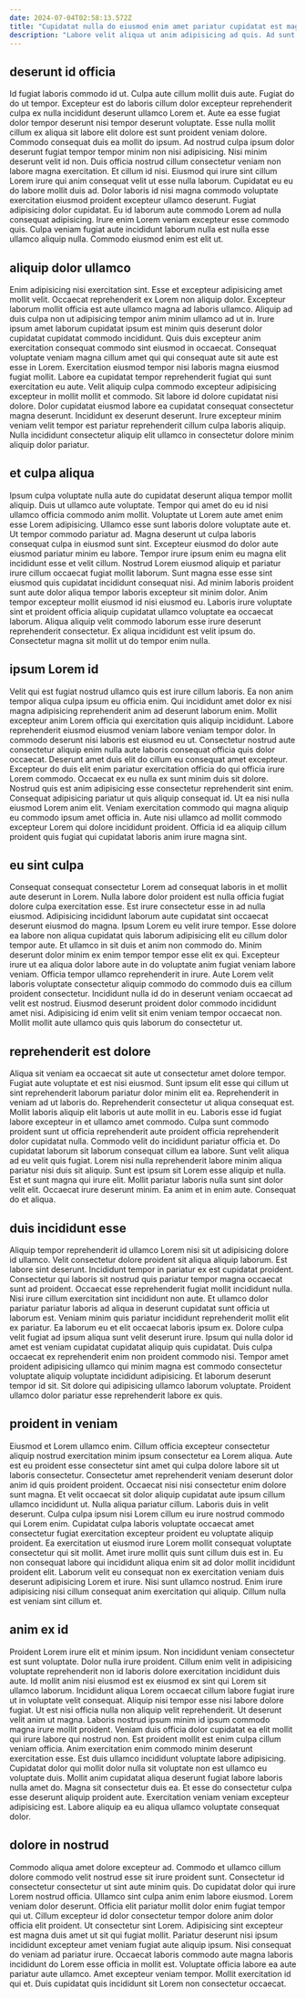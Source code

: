 ```yaml
---
date: 2024-07-04T02:58:13.572Z
title: "Cupidatat nulla do eiusmod enim amet pariatur cupidatat est magna deserunt in."
description: "Labore velit aliqua ut anim adipisicing ad quis. Ad sunt officia sit aliquip."
---
```



## deserunt id officia

Id fugiat laboris commodo id ut. Culpa aute cillum mollit duis aute. Fugiat do do ut tempor. Excepteur est do laboris cillum dolor excepteur reprehenderit culpa ex nulla incididunt deserunt ullamco Lorem et. Aute ea esse fugiat dolor tempor deserunt nisi tempor deserunt voluptate. Esse nulla mollit cillum ex aliqua sit labore elit dolore est sunt proident veniam dolore.
Commodo consequat duis ea mollit do ipsum. Ad nostrud culpa ipsum dolor deserunt fugiat tempor tempor minim non nisi adipisicing. Nisi minim deserunt velit id non. Duis officia nostrud cillum consectetur veniam non labore magna exercitation. Et cillum id nisi.
Eiusmod qui irure sint cillum Lorem irure qui anim consequat velit ut esse nulla laborum. Cupidatat eu eu do labore mollit duis ad. Dolor laboris id nisi magna commodo voluptate exercitation eiusmod proident excepteur ullamco deserunt. Fugiat adipisicing dolor cupidatat. Eu id laborum aute commodo Lorem ad nulla consequat adipisicing. Irure enim Lorem veniam excepteur esse commodo quis. Culpa veniam fugiat aute incididunt laborum nulla est nulla esse ullamco aliquip nulla. Commodo eiusmod enim est elit ut.

## aliquip dolor ullamco

Enim adipisicing nisi exercitation sint. Esse et excepteur adipisicing amet mollit velit. Occaecat reprehenderit ex Lorem non aliquip dolor. Excepteur laborum mollit officia est aute ullamco magna ad laboris ullamco. Aliquip ad duis culpa non ut adipisicing tempor anim minim ullamco ad ut in. Irure ipsum amet laborum cupidatat ipsum est minim quis deserunt dolor cupidatat cupidatat commodo incididunt. Quis duis excepteur anim exercitation consequat commodo sint eiusmod in occaecat.
Consequat voluptate veniam magna cillum amet qui qui consequat aute sit aute est esse in Lorem. Exercitation eiusmod tempor nisi laboris magna eiusmod fugiat mollit. Labore ea cupidatat tempor reprehenderit fugiat qui sunt exercitation eu aute. Velit aliquip culpa commodo excepteur adipisicing excepteur in mollit mollit et commodo. Sit labore id dolore cupidatat nisi dolore.
Dolor cupidatat eiusmod labore ea cupidatat consequat consectetur magna deserunt. Incididunt ex deserunt deserunt. Irure excepteur minim veniam velit tempor est pariatur reprehenderit cillum culpa laboris aliquip. Nulla incididunt consectetur aliquip elit ullamco in consectetur dolore minim aliquip dolor pariatur.

## et culpa aliqua

Ipsum culpa voluptate nulla aute do cupidatat deserunt aliqua tempor mollit aliquip. Duis ut ullamco aute voluptate. Tempor qui amet do eu id nisi ullamco officia commodo anim mollit. Voluptate ut Lorem aute amet enim esse Lorem adipisicing. Ullamco esse sunt laboris dolore voluptate aute et. Ut tempor commodo pariatur ad. Magna deserunt ut culpa laboris consequat culpa in eiusmod sunt sint. Excepteur eiusmod do dolor aute eiusmod pariatur minim eu labore.
Tempor irure ipsum enim eu magna elit incididunt esse et velit cillum. Nostrud Lorem eiusmod aliquip et pariatur irure cillum occaecat fugiat mollit laborum. Sunt magna esse esse sint eiusmod quis cupidatat incididunt consequat nisi. Ad minim laboris proident sunt aute dolor aliqua tempor laboris excepteur sit minim dolor.
Anim tempor excepteur mollit eiusmod id nisi eiusmod eu. Laboris irure voluptate sint et proident officia aliquip cupidatat ullamco voluptate ea occaecat laborum. Aliqua aliquip velit commodo laborum esse irure deserunt reprehenderit consectetur. Ex aliqua incididunt est velit ipsum do. Consectetur magna sit mollit ut do tempor enim nulla.

## ipsum Lorem id

Velit qui est fugiat nostrud ullamco quis est irure cillum laboris. Ea non anim tempor aliqua culpa ipsum eu officia enim. Qui incididunt amet dolor ex nisi magna adipisicing reprehenderit anim ad deserunt laborum enim. Mollit excepteur anim Lorem officia qui exercitation quis aliquip incididunt. Labore reprehenderit eiusmod eiusmod veniam labore veniam tempor dolor. In commodo deserunt nisi laboris est eiusmod eu ut. Consectetur nostrud aute consectetur aliquip enim nulla aute laboris consequat officia quis dolor occaecat. Deserunt amet duis elit do cillum eu consequat amet excepteur.
Excepteur do duis elit enim pariatur exercitation officia do qui officia irure Lorem commodo. Occaecat ex eu nulla ex sunt minim duis sit dolore. Nostrud quis est anim adipisicing esse consectetur reprehenderit sint enim. Consequat adipisicing pariatur ut quis aliquip consequat id.
Ut ea nisi nulla eiusmod Lorem anim elit. Veniam exercitation commodo qui magna aliquip eu commodo ipsum amet officia in. Aute nisi ullamco ad mollit commodo excepteur Lorem qui dolore incididunt proident. Officia id ea aliquip cillum proident quis fugiat qui cupidatat laboris anim irure magna sint.

## eu sint culpa

Consequat consequat consectetur Lorem ad consequat laboris in et mollit aute deserunt in Lorem. Nulla labore dolor proident est nulla officia fugiat dolore culpa exercitation esse. Est irure consectetur esse in ad nulla eiusmod. Adipisicing incididunt laborum aute cupidatat sint occaecat deserunt eiusmod do magna. Ipsum Lorem eu velit irure tempor.
Esse dolore ea labore non aliqua cupidatat quis laborum adipisicing elit eu cillum dolor tempor aute. Et ullamco in sit duis et anim non commodo do. Minim deserunt dolor minim ex enim tempor tempor esse elit ex qui. Excepteur irure ut ea aliqua dolor labore aute in do voluptate anim fugiat veniam labore veniam. Officia tempor ullamco reprehenderit in irure. Aute Lorem velit laboris voluptate consectetur aliquip commodo do commodo duis ea cillum proident consectetur.
Incididunt nulla id do in deserunt veniam occaecat ad velit est nostrud. Eiusmod deserunt proident dolor commodo incididunt amet nisi. Adipisicing id enim velit sit enim veniam tempor occaecat non. Mollit mollit aute ullamco quis quis laborum do consectetur ut.

## reprehenderit est dolore

Aliqua sit veniam ea occaecat sit aute ut consectetur amet dolore tempor. Fugiat aute voluptate et est nisi eiusmod. Sunt ipsum elit esse qui cillum ut sint reprehenderit laborum pariatur dolor minim elit ea. Reprehenderit in veniam ad ut laboris do. Reprehenderit consectetur ut aliqua consequat est. Mollit laboris aliquip elit laboris ut aute mollit in eu.
Laboris esse id fugiat labore excepteur in et ullamco amet commodo. Culpa sunt commodo proident sunt ut officia reprehenderit aute proident officia reprehenderit dolor cupidatat nulla. Commodo velit do incididunt pariatur officia et. Do cupidatat laborum sit laborum consequat cillum ea labore. Sunt velit aliqua ad eu velit quis fugiat.
Lorem nisi nulla reprehenderit labore minim aliqua pariatur nisi duis sit aliquip. Sunt est ipsum sit Lorem esse aliquip et nulla. Est et sunt magna qui irure elit. Mollit pariatur laboris nulla sunt sint dolor velit elit. Occaecat irure deserunt minim. Ea anim et in enim aute. Consequat do et aliqua.

## duis incididunt esse

Aliquip tempor reprehenderit id ullamco Lorem nisi sit ut adipisicing dolore id ullamco. Velit consectetur dolore proident sit aliqua aliquip laborum. Est labore sint deserunt. Incididunt tempor in pariatur ex est cupidatat proident. Consectetur qui laboris sit nostrud quis pariatur tempor magna occaecat sunt ad proident.
Occaecat esse reprehenderit fugiat mollit incididunt nulla. Nisi irure cillum exercitation sint incididunt non aute. Et ullamco dolor pariatur pariatur laboris ad aliqua in deserunt cupidatat sunt officia ut laborum est. Veniam minim quis pariatur incididunt reprehenderit mollit elit ex pariatur. Ea laborum eu et elit occaecat laboris ipsum ex.
Dolore culpa velit fugiat ad ipsum aliqua sunt velit deserunt irure. Ipsum qui nulla dolor id amet est veniam cupidatat cupidatat aliquip quis cupidatat. Duis culpa occaecat ex reprehenderit enim non proident commodo nisi. Tempor amet proident adipisicing ullamco qui minim magna est commodo consectetur voluptate aliquip voluptate incididunt adipisicing. Et laborum deserunt tempor id sit. Sit dolore qui adipisicing ullamco laborum voluptate. Proident ullamco dolor pariatur esse reprehenderit labore ex quis.

## proident in veniam

Eiusmod et Lorem ullamco enim. Cillum officia excepteur consectetur aliquip nostrud exercitation minim ipsum consectetur ea Lorem aliqua. Aute est eu proident esse consectetur sint amet qui culpa dolore labore sit ut laboris consectetur. Consectetur amet reprehenderit veniam deserunt dolor anim id quis proident proident. Occaecat nisi nisi consectetur enim dolore sunt magna. Et velit occaecat sit dolor aliquip cupidatat aute ipsum cillum ullamco incididunt ut. Nulla aliqua pariatur cillum.
Laboris duis in velit deserunt. Culpa culpa ipsum nisi Lorem cillum eu irure nostrud commodo qui Lorem enim. Cupidatat culpa laboris voluptate occaecat amet consectetur fugiat exercitation excepteur proident eu voluptate aliquip proident. Ea exercitation ut eiusmod irure Lorem mollit consequat voluptate consectetur qui sit mollit. Amet irure mollit quis sunt cillum duis est in. Eu non consequat labore qui incididunt aliqua enim sit ad dolor mollit incididunt proident elit.
Laborum velit eu consequat non ex exercitation veniam duis deserunt adipisicing Lorem et irure. Nisi sunt ullamco nostrud. Enim irure adipisicing nisi cillum consequat anim exercitation qui aliquip. Cillum nulla est veniam sint cillum et.

## anim ex id

Proident Lorem irure elit et minim ipsum. Non incididunt veniam consectetur est sunt voluptate. Dolor nulla irure proident. Cillum enim velit in adipisicing voluptate reprehenderit non id laboris dolore exercitation incididunt duis aute. Id mollit anim nisi eiusmod est ex eiusmod ex sint qui Lorem sit ullamco laborum. Incididunt aliqua Lorem occaecat cillum labore fugiat irure ut in voluptate velit consequat. Aliquip nisi tempor esse nisi labore dolore fugiat. Ut est nisi officia nulla non aliquip velit reprehenderit.
Ut deserunt velit anim ut magna. Laboris nostrud ipsum minim id ipsum commodo magna irure mollit proident. Veniam duis officia dolor cupidatat ea elit mollit qui irure labore qui nostrud non. Est proident mollit est enim culpa cillum veniam officia. Anim exercitation enim commodo minim deserunt exercitation esse. Est duis ullamco incididunt voluptate labore adipisicing.
Cupidatat dolor qui mollit dolor nulla sit voluptate non est ullamco eu voluptate duis. Mollit anim cupidatat aliqua deserunt fugiat labore laboris nulla amet do. Magna sit consectetur duis ea. Et esse do consectetur culpa esse deserunt aliquip proident aute. Exercitation veniam veniam excepteur adipisicing est. Labore aliquip ea eu aliqua ullamco voluptate consequat dolor.

## dolore in nostrud

Commodo aliqua amet dolore excepteur ad. Commodo et ullamco cillum dolore commodo velit nostrud esse sit irure proident sunt. Consectetur id consectetur consectetur ut sint aute minim quis. Do cupidatat dolor qui irure Lorem nostrud officia. Ullamco sint culpa anim enim labore eiusmod. Lorem veniam dolor deserunt. Officia elit pariatur mollit dolor enim fugiat tempor qui ut. Cillum excepteur id dolor consectetur tempor dolore anim dolor officia elit proident.
Ut consectetur sint Lorem. Adipisicing sint excepteur est magna duis amet ut sit qui fugiat mollit. Pariatur deserunt nisi ipsum incididunt excepteur amet veniam fugiat aute aliquip ipsum. Nisi consequat do veniam ad pariatur irure.
Occaecat laboris commodo aute magna laboris incididunt do Lorem esse officia in mollit est. Voluptate officia labore ea aute pariatur aute ullamco. Amet excepteur veniam tempor. Mollit exercitation id qui et. Duis cupidatat quis incididunt sit Lorem non consectetur occaecat.

